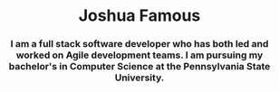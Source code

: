 <center>
            <h1>Joshua Famous</h1>
            <h3>I am a full stack software developer</span> who has both led and worked on Agile development teams. I am pursuing my bachelor's in Computer Science at the Pennsylvania State University.</h3>
          </center>
